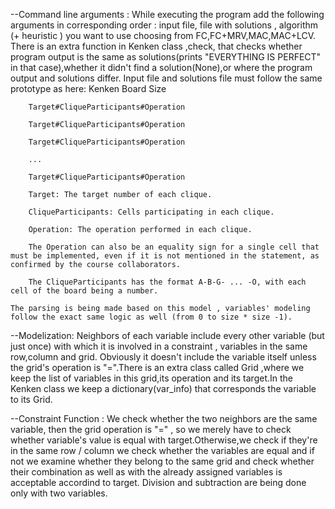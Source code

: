 --Command line arguments :
    While executing the program add the following arguments in corresponding order : input file, file with solutions , algorithm (+ heuristic ) you want to use choosing from FC,FC+MRV,MAC,MAC+LCV. There is an extra function in Kenken class ,check, that checks whether program output is the same as solutions(prints "EVERYTHING IS PERFECT" in that case),whether it didn't find a solution(None),or where the program output and solutions differ. Input file and solutions file must follow the same prototype as here: 
        Kenken Board Size

        Target#CliqueParticipants#Operation

        Target#CliqueParticipants#Operation

        Target#CliqueParticipants#Operation

        ...

        Target#CliqueParticipants#Operation

        Target: The target number of each clique.

        CliqueParticipants: Cells participating in each clique.

        Operation: The operation performed in each clique.

        The Operation can also be an equality sign for a single cell that must be implemented, even if it is not mentioned in the statement, as confirmed by the course collaborators.

        The CliqueParticipants has the format A-B-G- ... -O, with each cell of the board being a number.    
        
    The parsing is being made based on this model , variables' modeling follow the exact same logic as well (from 0 to size * size -1). 

--Modelization:
    Neighbors of each variable include every other variable (but just once) with which it is involved in a constraint , variables in the same row,column and grid. Obviously it doesn't include the variable itself unless the grid's operation is "=".There is an extra class called Grid ,where we keep the list of variables in this grid,its operation and its target.In the Kenken class we keep a dictionary(var_info) that corresponds the variable to its Grid. 

--Constraint Function :
    We check whether the two neighbors are the same variable, then the grid operation is "=" , so we merely have to check whether variable's value is equal with target.Otherwise,we check if they're in the same row / column we check whether the variables are equal and if not we examine whether they belong to the same grid and check whether their combination as well as with the already assigned variables is acceptable accordind to target.
    Division and subtraction are being done only with two variables.